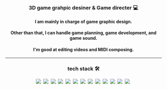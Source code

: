 <div align="center">

<h3> 3D game grahpic desiner & Game directer 💻 </h3>

<h4>I am mainly in charge of game graphic design.</h4>
<h4>Other than that, I can handle game planning, game development, and game sound.</h4>
<h4>I'm good at editing videos and MIDI composing.</h4>

<hr/>

<h3>tech stack 🛠️</h3>

<img src="https://img.shields.io/badge/Photoshop-31A8FF?style=flat-square&logo=adobephotoshop&logoColor=white"/>&nbsp;
<img src="https://img.shields.io/badge/AfterEffects-999FF?style=flat-square&logo=adobeaftereffects&logoColor=white"/>&nbsp;
<img src="https://img.shields.io/badge/Premierpro-9999FF?style=flat-square&logo=adobepremierepro&logoColor=white"/>&nbsp;
<img src="https://img.shields.io/badge/Blender-F5792A?style=flat-square&logo=blender&logoColor=white"/>&nbsp;
<img src="https://img.shields.io/badge/Medibangpaint-00DBDE?style=flat-square&logo=medibangpaint&logoColor=white"/>&nbsp;
<img src="https://img.shields.io/badge/Autodesk-000000?style=flat-square&logo=autodesk&logoColor=white"/>&nbsp;
<img src="https://img.shields.io/badge/Unity-000000?style=flat-square&logo=unity&logoColor=white"/>&nbsp;
<img src="https://img.shields.io/badge/Csharp-239120?style=flat-square&logo=csharp&logoColor=white"/>&nbsp;
<img src="https://img.shields.io/badge/Python-3776AB?style=flat-square&logo=python&logoColor=white"/>&nbsp;
<img src="https://img.shields.io/badge/Visual Studio-5C2D91?style=flat-square&logo=Visual Studio&logoColor=white"/>&nbsp;
<img src="https://img.shields.io/badge/Visual Studio Code-007ACC?style=flat-square&logo=Visual Studio Code&logoColor=white"/>&nbsp;
<img src="https://img.shields.io/badge/Github-181717?style=flat-square&logo=Github&logoColor=white"/>&nbsp;
<img src="https://img.shields.io/badge/Git-F05032?style=flat-square&logo=Git&logoColor=white"/>&nbsp;

